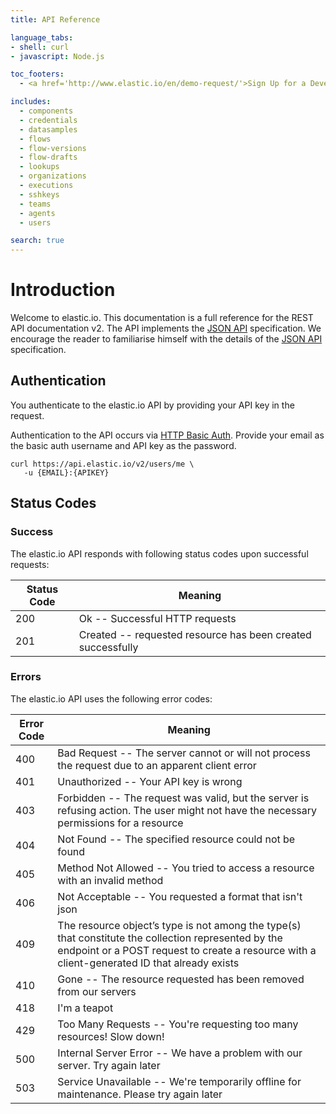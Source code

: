 ```yaml
---
title: API Reference

language_tabs:
- shell: curl
- javascript: Node.js

toc_footers:
  - <a href='http://www.elastic.io/en/demo-request/'>Sign Up for a Developer Key</a>

includes:
  - components
  - credentials
  - datasamples
  - flows
  - flow-versions
  - flow-drafts
  - lookups
  - organizations
  - executions
  - sshkeys
  - teams
  - agents
  - users

search: true
---
```


# Introduction

Welcome to elastic.io. This documentation is a full reference for the REST API documentation v2.
The API implements the [JSON API](http://jsonapi.org) specification. We encourage the reader to familiarise himself
with the details of the [JSON API](http://jsonapi.org) specification.


## Authentication

You authenticate to the elastic.io API by providing your API key in the request.

Authentication to the API occurs via [HTTP Basic Auth](http://en.wikipedia.org/wiki/Basic_access_authentication). Provide your email as the basic auth username and API key as the password.

```shell
curl https://api.elastic.io/v2/users/me \
   -u {EMAIL}:{APIKEY}
```


## Status Codes

### Success

The elastic.io API responds with following status codes upon successful requests:


Status Code | Meaning
---------- | -------
200 | Ok -- Successful HTTP requests
201 | Created --  requested resource has been created successfully

### Errors

The elastic.io API uses the following error codes:


Error Code | Meaning
---------- | -------
400 | Bad Request -- The server cannot or will not process the request due to an apparent client error
401 | Unauthorized -- Your API key is wrong
403 | Forbidden -- The request was valid, but the server is refusing action. The user might not have the necessary permissions for a resource
404 | Not Found -- The specified resource could not be found
405 | Method Not Allowed -- You tried to access a resource with an invalid method
406 | Not Acceptable -- You requested a format that isn't json
409 | The resource object’s type is not among the type(s) that constitute the collection represented by the endpoint or a POST request to create a resource with a client-generated ID that already exists
410 | Gone -- The resource requested has been removed from our servers
418 | I'm a teapot
429 | Too Many Requests -- You're requesting too many resources! Slow down!
500 | Internal Server Error -- We have a problem with our server. Try again later
503 | Service Unavailable -- We're temporarily offline for maintenance. Please try again later
